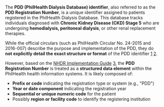 The **PDD (PhilHealth Dialysis Database) identifier**, also referred to as the **PDD Registration Number**, is a unique identifier assigned to patients registered in the PhilHealth Dialysis Database. This database tracks individuals diagnosed with **Chronic Kidney Disease (CKD) Stage 5** who are undergoing **hemodialysis, peritoneal dialysis**, or other renal replacement therapies.

While the official circulars (such as PhilHealth Circular No. 24-2015 and 2016-007) describe the purpose and implementation of the PDD, they do **not explicitly detail the exact structure or format** of the PDD identifier [1](https://www.philhealth.gov.ph/circulars/2016/circ2016-007.pdf) [2](https://www.studocu.com/ph/document/st-marys-college/introduction-to-health/phil-health-circular-024-2015/109262891).

However, based on the [NHDR Implementation Guide](https://build.fhir.org/ig/UP-Manila-SILab/PhilHealth-NHDR-IG-Review/StructureDefinition-RegistrationNo.html) [3](https://build.fhir.org/ig/UP-Manila-SILab/PhilHealth-NHDR-IG-Review/StructureDefinition-RegistrationNo.html), the **PDD Registration Number** is treated as a **structured data element** within the PhilHealth health information systems. It is likely composed of:

- **Prefix or code** indicating the registration type or system (e.g., "PDD")
- **Year or date component** indicating the registration year
- **Sequential or unique numeric code** for the patient
- Possibly **region or facility code** to identify the registering institution
